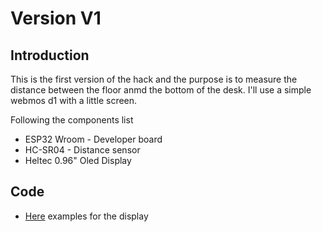# Version V1
## Introduction
This is the first version of the hack and the purpose is to measure the distance between the floor anmd the bottom of the desk.
I'll use a simple webmos d1 with a little screen.

Following the components list
- ESP32 Wroom - Developer board
- HC-SR04 - Distance sensor
- Heltec 0.96" Oled Display


## Code
- [Here](https://github.com/Heltec-Aaron-Lee/heltec0.96OLED) examples for the display
